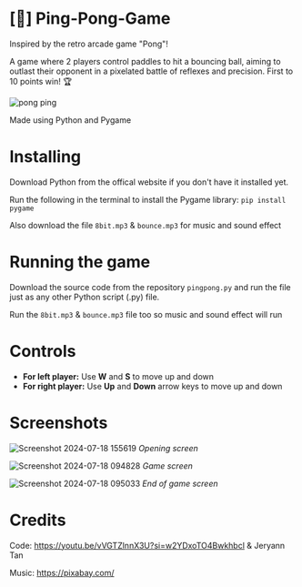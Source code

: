# [🏓] Ping-Pong-Game
Inspired by the retro arcade game "Pong"!

A game where 2 players control paddles to hit a bouncing ball, aiming to outlast their opponent in a pixelated battle of reflexes and precision. First to 10 points win! 🏆

![pong ping](https://github.com/JAW-05/Ping-Pong-Game/assets/174991311/7634e382-381f-4db9-93ec-69e6d2de1a4b)


Made using Python and Pygame 
# Installing
Download Python from the offical website if you don't have it installed yet.

Run the following in the terminal to install the Pygame library: `pip install pygame`

Also download the file `8bit.mp3` & `bounce.mp3`  for music and sound effect

# Running the game
Download the source code from the repository `pingpong.py` and run the file just as any other Python script (.py) file.

Run the `8bit.mp3` & `bounce.mp3` file too so music and sound effect will run 

# Controls 
* **For left player:** Use **W** and **S** to move up and down
* **For right player:** Use **Up** and **Down** arrow keys to move up and down

# Screenshots

![Screenshot 2024-07-18 155619](https://github.com/user-attachments/assets/8c039d03-f3f5-4df5-bbb9-521e179733e3)
*Opening screen*

![Screenshot 2024-07-18 094828](https://github.com/user-attachments/assets/3d8e6d35-268b-4f5c-afb1-d5367449e2e9)
*Game screen*

![Screenshot 2024-07-18 095033](https://github.com/user-attachments/assets/901130f4-bed2-4f51-8bfe-3c5feb878b06)
*End of game screen*

# Credits 
Code: 
https://youtu.be/vVGTZlnnX3U?si=w2YDxoTO4Bwkhbcl &
Jeryann Tan

Music:
https://pixabay.com/


